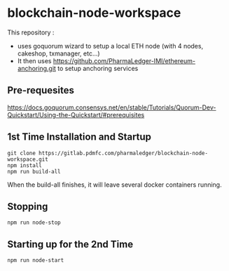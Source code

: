 # blockchain-node-workspace

This repository :
* uses goquorum wizard to setup a local ETH node (with 4 nodes, cakeshop, txmanager, etc...)
* It then uses https://github.com/PharmaLedger-IMI/ethereum-anchoring.git to setup anchoring services

## Pre-requesites

https://docs.goquorum.consensys.net/en/stable/Tutorials/Quorum-Dev-Quickstart/Using-the-Quickstart/#prerequisites


## 1st Time Installation and Startup

```
git clone https://gitlab.pdmfc.com/pharmaledger/blockchain-node-workspace.git
npm install
npm run build-all
```

When the build-all finishes, it will leave several docker containers running.

## Stopping

```
npm run node-stop
```

## Starting up for the 2nd Time

```
npm run node-start
```

